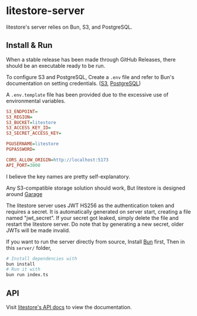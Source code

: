 # litestore-server

litestore's server relies on Bun, S3, and PostgreSQL.

## Install & Run

When a stable release has been made through GitHub Releases, there should be an
executable ready to be run.

To configure S3 and PostgreSQL, Create a `.env` file and refer to Bun's
documentation on setting credentials. \([S3](https://bun.sh/docs/api/s3#credentials),
[PostgreSQL](https://bun.sh/docs/api/sql#database-environment-variables)\)

A `.env.template` file has been provided due to the excessive use of environmental
variables.

```ini
S3_ENDPOINT=
S3_REGION=
S3_BUCKET=litestore
S3_ACCESS_KEY_ID=
S3_SECRET_ACCESS_KEY=

PGUSERNAME=litestore
PGPASSWORD=

CORS_ALLOW_ORIGIN=http://localhost:5173
API_PORT=3000
```

I believe the key names are pretty self-explanatory.

Any S3-compatible storage solution should work, But litestore is designed
around [Garage](https://garagehq.deuxfleurs.fr/)

The litestore server uses JWT HS256 as the authentication token and requires a secret.
It is automatically generated on server start, creating a file named "jwt_secret".
If your secret got leaked, simply delete the file and restart the litestore server.
Do note that by generating a new secret, older JWTs will be made invalid.

If you want to run the server directly from source, Install [Bun](https://bun.sh/)
first, Then in this `server/` folder,

```bash
# Install dependencies with
bun install
# Run it with
bun run index.ts
```

## API

Visit [litestore's API docs](https://lines-of-codes.github.io/litestore/docs/api/)
to view the documentation.
